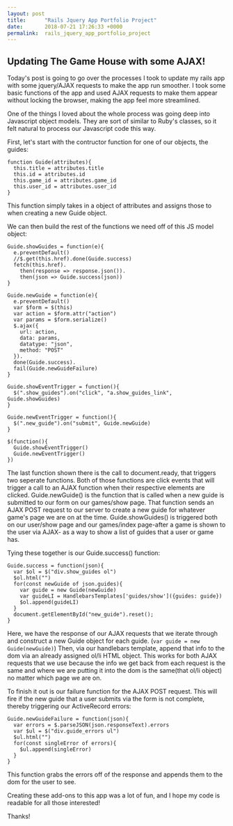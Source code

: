 ```yaml
---
layout: post
title:      "Rails Jquery App Portfolio Project"
date:       2018-07-21 17:26:33 +0000
permalink:  rails_jquery_app_portfolio_project
---
```


## Updating The Game House with some AJAX!

Today's post is going to go over the processes I took to update my rails app with some jquery/AJAX requests to make the app run smoother. I took some basic functions of the app and used AJAX requests to make them appear without locking the browser, making the app feel more streamlined.

One of the things I loved about the whole process was going deep into Javascript object models. They are sort of similar to Ruby's classes, so it felt natural to process our Javascript code this way.

First, let's start with the contructor function for one of our objects, the guides:

```
function Guide(attributes){
  this.title = attributes.title
  this.id = attributes.id
  this.game_id = attributes.game_id
  this.user_id = attributes.user_id
}
```

This function simply takes in a object of attributes and assigns those to when creating a new Guide object.

We can then build the rest of the functions we need off of this JS model object:

```
Guide.showGuides = function(e){
  e.preventDefault()
  //$.get(this.href).done(Guide.success)
  fetch(this.href).
    then(response => response.json()).
    then(json => Guide.success(json))
}

Guide.newGuide = function(e){
  e.preventDefault()
  var $form = $(this)
  var action = $form.attr("action")
  var params = $form.serialize()
  $.ajax({
    url: action,
    data: params,
    datatype: "json",
    method: "POST"
  }).
  done(Guide.success).
  fail(Guide.newGuideFailure)
}

Guide.showEventTrigger = function(){
  $(".show_guides").on("click", "a.show_guides_link", Guide.showGuides)
}

Guide.newEventTrigger = function(){
  $(".new_guide").on("submit", Guide.newGuide)
}

$(function(){
  Guide.showEventTrigger()
  Guide.newEventTrigger()
})
```

The last function shown there is the call to document.ready, that triggers two seperate functions. Both of those functions are click events that will trigger a call to an AJAX function when their respective elements are clicked.
Guide.newGuide() is the function that is called when a new guide is submitted to our form on our games/show page.
That function sends an AJAX POST request to our server to create a new guide for whatever game's page we are on at the time. Guide.showGuides() is triggered both on our user/show page and our games/index page-after a game is shown to the user via AJAX- as a way to show a list of guides that a user or game has.

Tying these together is our Guide.success() function:
```
Guide.success = function(json){
  var $ol = $("div.show_guides ol")
  $ol.html("")
  for(const newGuide of json.guides){
    var guide = new Guide(newGuide)
    var guideLI = HandlebarsTemplates['guides/show']({guides: guide})
    $ol.append(guideLI)
  }
  document.getElementById("new_guide").reset();
}
```

Here, we have the response of our AJAX requests that we iterate through and construct a new Guide object for each guide. (`var guide = new Guide(newGuide)`) Then, via our handlebars template, append that info to the dom via an already assigned ol/li  HTML object. This works for both AJAX requests that we use because the info we get back from each request is the same and where we are putting it into the dom is the same(that ol/li object) no matter which page we are on.

To finish it out is our failure function for the AJAX POST request. This will fire if the new guide that a user submits via the form is not complete, thereby triggering our ActiveRecord errors:


```
Guide.newGuideFailure = function(json){
  var errors = $.parseJSON(json.responseText).errors
  var $ul = $("div.guide_errors ul")
  $ul.html("")
  for(const singleError of errors){
    $ul.append(singleError)
  }
}
```
This function grabs the errors off of the response and appends them to the dom for the user to see.

Creating these add-ons to this app was a lot of fun, and I hope my code is readable for all those interested!

Thanks!

